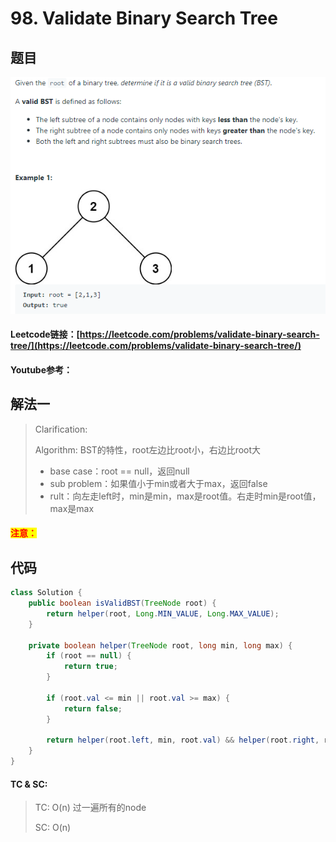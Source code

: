# 98. Validate Binary Search Tree

## 题目

![](<../../.gitbook/assets/image (67).png>)

#### Leetcode链接：[https://leetcode.com/problems/validate-binary-search-tree/](https://leetcode.com/problems/validate-binary-search-tree/)

#### Youtube参考：

## 解法一

> Clarification:&#x20;
>
> Algorithm: BST的特性，root左边比root小，右边比root大
>
> * base case：root == null，返回null
> * sub problem：如果值小于min或者大于max，返回false
> * rult：向左走left时，min是min，max是root值。右走时min是root值，max是max

#### <mark style="color:red;">注意：</mark>

## 代码

```java
class Solution {
    public boolean isValidBST(TreeNode root) {
        return helper(root, Long.MIN_VALUE, Long.MAX_VALUE);
    }
    
    private boolean helper(TreeNode root, long min, long max) {
        if (root == null) {
            return true;
        }
        
        if (root.val <= min || root.val >= max) {
            return false;
        }
        
        return helper(root.left, min, root.val) && helper(root.right, root.val, max);
    }
}
```

#### TC & SC:&#x20;

> TC: O(n) 过一遍所有的node
>
> SC: O(n)
